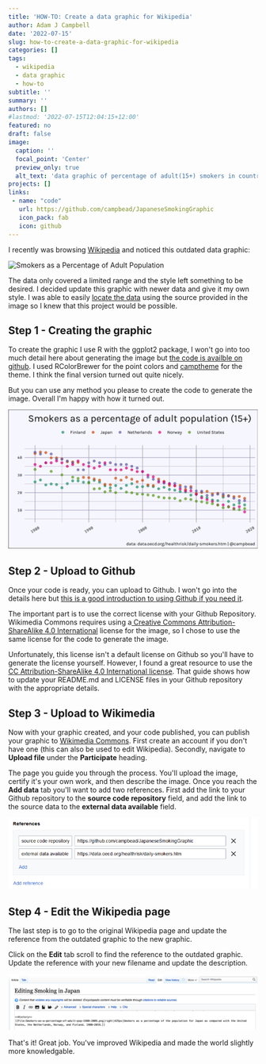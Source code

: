 ```yaml
---
title: 'HOW-TO: Create a data graphic for Wikipedia'
author: Adam J Campbell
date: '2022-07-15'
slug: how-to-create-a-data-graphic-for-wikipedia
categories: []
tags:
  - wikipedia
  - data graphic
  - how-to
subtitle: ''
summary: ''
authors: []
#lastmod: '2022-07-15T12:04:15+12:00'
featured: no
draft: false
image:
  caption: ''
  focal_point: 'Center'
  preview_only: true
  alt_text: 'data graphic of percentage of adult(15+) smokers in countries as a function of time (1980-2019)'
projects: []
links:
 - name: "code"
   url: https://github.com/campbead/JapaneseSmokingGraphic
   icon_pack: fab
   icon: github
---
```


I recently was browsing [Wikipedia](https://en.wikipedia.org/wiki/Smoking_in_Japan) and noticed this outdated data graphic:

![Smokers as a Percentage of Adult Population](https://upload.wikimedia.org/wikipedia/commons/a/ab/Smokers-as-a-percentage-of-adult-pop.jpg)

The data only covered a limited range and the style left something to be desired. I decided update this graphic with newer data and give it my own style. I was able to easily [locate the data](https://data.oecd.org/healthrisk/daily-smokers.htm) using the source provided in the image so I knew that this project would be possible.

## Step 1 - Creating the graphic
To create the graphic I use R with the ggplot2 package, I won't go into too much detail here about generating the image but [the code is availble on github](https://github.com/campbead/JapaneseSmokingGraphic). I used RColorBrewer for the point colors and [camptheme](https://github.com/campbead/camptheme) for the theme.  I think the final version turned out quite nicely.

But you can use any method you please to create the code to generate the image. Overall I'm happy with how it turned out.

![Smokers as a percentage of the Adult (15+) population for selected countries 1980-2019](Smokers-as-a-percentage-of-adult-pop-1980-2019.png)

## Step 2 - Upload to Github
Once your code is ready, you can upload to Github.  I won't go into the details here but [this is a good introduction to using Github if you need it](https://lab.github.com/githubtraining/introduction-to-github).

The important part is to use the correct license with your Github Repository.  Wikimedia Commons requires using a[ Creative Commons Attribution-ShareAlike 4.0 International](https://creativecommons.org/licenses/by-sa/4.0/) license for the image, so I chose to use the same license for the code to generate the image. 

Unfortunately, this license isn't a default license on Github so you'll have to generate the license yourself.  However, I found a great resource to use the [CC Attribution-ShareAlike 4.0 International license](https://github.com/santisoler/cc-licenses#cc-attribution-sharealike-40-international).  That guide shows how to update your README.md and LICENSE files in your Github repository with the appropriate details.

## Step 3 - Upload to Wikimedia
Now with your graphic created, and your code published, you can publish your graphic to [Wikimedia Commons](https://commons.wikimedia.org).  First create an account if you don't have one (this can also be used to edit Wikipedia). Secondly, navigate to **Upload file** under the **Participate** heading. 

The page you guide you through the process. You'll upload the image, certify it's your own work, and then describe the image.  Once you reach the **Add data** tab you'll want to add two references.  First add the link to your Github repository to the **source code repository** field, and add the link to the source data to the **external data available** field.

![Picture of reference fields to update on Wikimedia](wikimedia_demo.png)

## Step 4 - Edit the Wikipedia page
The last step is to go to the original Wikipedia page and update the reference from the outdated graphic to the new graphic.  

Click on the **Edit** tab scroll to find the reference to the outdated graphic.  Update the reference with your new filename and update the description.  

![Exampled of editing Wikipedia page to update link to data graphic](Wikipedia_edit.png)

That's it! Great job. You've improved Wikipedia and made the world slightly more knowledgable.

